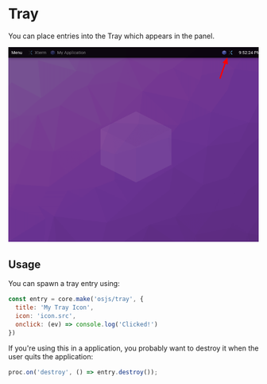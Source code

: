 # Tray

You can place entries into the Tray which appears in the panel.

![Example](example.png)

## Usage

You can spawn a tray entry using:

```javascript
const entry = core.make('osjs/tray', {
  title: 'My Tray Icon',
  icon: 'icon.src',
  onclick: (ev) => console.log('Clicked!')
})
```

If you're using this in a application, you probably want to destroy it when the user quits the application:

```javascript
proc.on('destroy', () => entry.destroy());
```
